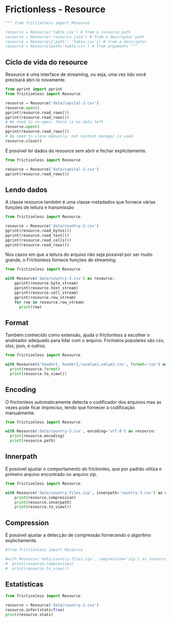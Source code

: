 # Frictionless - Resource

```python script
""" from frictionless import Resource

resource = Resource('table.csv') # from a resource path
resource = Resource('resource.json') # from a descriptor path
resource = Resource({'path': 'table.csv'}) # from a descriptor
resource = Resource(path='table.csv') # from arguments """
```

## Ciclo de vida do resource

Resource é uma interface de streaming, ou seja, uma vez lido você precisará abri-lo novamente.

```python script
from pprint import pprint
from frictionless import Resource

resource = Resource('data/capital-3.csv')
resource.open()
pprint(resource.read_rows())
pprint(resource.read_rows())
# We need to re-open: there is no data left
resource.open()
pprint(resource.read_rows())
# We need to close manually: not context manager is used
resource.close()
```

É possível ler dados do resource sem abrir e fechar explicitamente.

```python script
from frictionless import Resource

resource = Resource('data/capital-3.csv')
pprint(resource.read_rows())
```

## Lendo dados

A classe resource também é uma classe metadados que fornece várias funções de leitura e transmissão

```python script
from frictionless import Resource

resource = Resource('data/country-3.csv')
pprint(resource.read_bytes())
pprint(resource.read_text())
pprint(resource.read_cells())
pprint(resource.read_rows())
```

Nos casos em que a leitura do arquivo não seja possível por ser muito grande, o Frictionless fornece funções de streaming.

```python script
from frictionless import Resource

with Resource('data/country-3.csv') as resource:
    pprint(resource.byte_stream)
    pprint(resource.text_stream)
    pprint(resource.cell_stream)
    pprint(resource.row_stream)
    for row in resource.row_stream:
      print(row)
```

## Format

Também conhecido como extensão, ajuda o frictionless a escolher o analisador adequado para lidar com o arquivo.
Formatos populares são csv, xlsx, json, e outros.

```python script
from frictionless import Resource

with Resource(b'header1, header2,\nvalue1,value2.csv', format='csv') as resource:
  print(resource.format)
  print(resource.to_view())
```

## Encoding

O frictionless automaticamente detecta o codificador dos arquivos mas as vezes pode ficar impreciso, tendo que fornecer a codificação manualmente.

```python script
from frictionless import Resource

with Resource('data/country-3.csv', encoding='utf-8') as resource:
  print(resource.encoding)
  print(resource.path)
```

## Innerpath

É possível ajustar o comportamento do frictionles, que por padrão utiliza o primeiro arquivo encontrado no arquivo zip.

```python script
from frictionless import Resource

with Resource('data/country-files.zip', innerpath='country-3.csv') as dresource:
    print(resource.compression)
    print(resource.innerpath)
    print(resource.to_view())
```

## Compression

É possível ajustar a detecção de compressão fornecendo o algoritmo explicitamente.

```python script
#from frictionless import Resource

#with Resource('data/country-files.zip', compression='zip') as resource:
#  print(resource.compression)
#  print(resource.to_view())
```

## Estatísticas

```python script
from frictionless import Resource

resource = Resource('data/country-1.csv')
resource.infer(stats=True)
print(resource.stats)
```

```python script

```

```python script

```

```python script

```